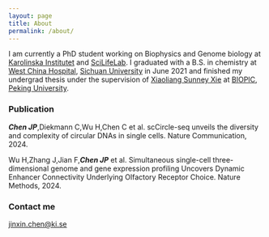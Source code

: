 ```yaml
---
layout: page
title: About
permalink: /about/
---
```


I am currently a PhD student working on Biophysics and Genome biology at [Karolinska Institutet](https://ki.se/) and [SciLifeLab](https://www.scilifelab.se/). I graduated with a B.S. in chemistry at [West China Hospital](https://www.wchscu.cn/Home.html), [Sichuan University](https://www.scu.edu.cn/) in June 2021 and finished my undergrad thesis under the supervision of [Xiaoliang Sunney Xie](https://en.wikipedia.org/wiki/Xiaoliang_Sunney_Xie) at [BIOPIC](https://biopic.pku.edu.cn/en/), [Peking University](https://english.pku.edu.cn/).

### Publication

<i><b>Chen JP</b></i>,Diekmann C,Wu H,Chen C et al. scCircle-seq unveils the diversity and complexity of circular DNAs in single cells. Nature Communication, 2024.

Wu H,Zhang J,Jian F,<i><b>Chen JP</b></i> et al. Simultaneous single-cell three-dimensional genome and gene expression profiling Uncovers Dynamic Enhancer Connectivity Underlying Olfactory Receptor Choice. Nature Methods, 2024.

### Contact me

[jinxin.chen@ki.se](jinxin.chen@ki.se)
